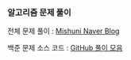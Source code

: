 ### 알고리즘 문제 풀이

전체 문제 풀이 : [Mishuni Naver Blog](https://blog.naver.com/altjs543)

백준 문제 소스 코드 : [GitHub 풀이 모음](./Baekjoon/src)

